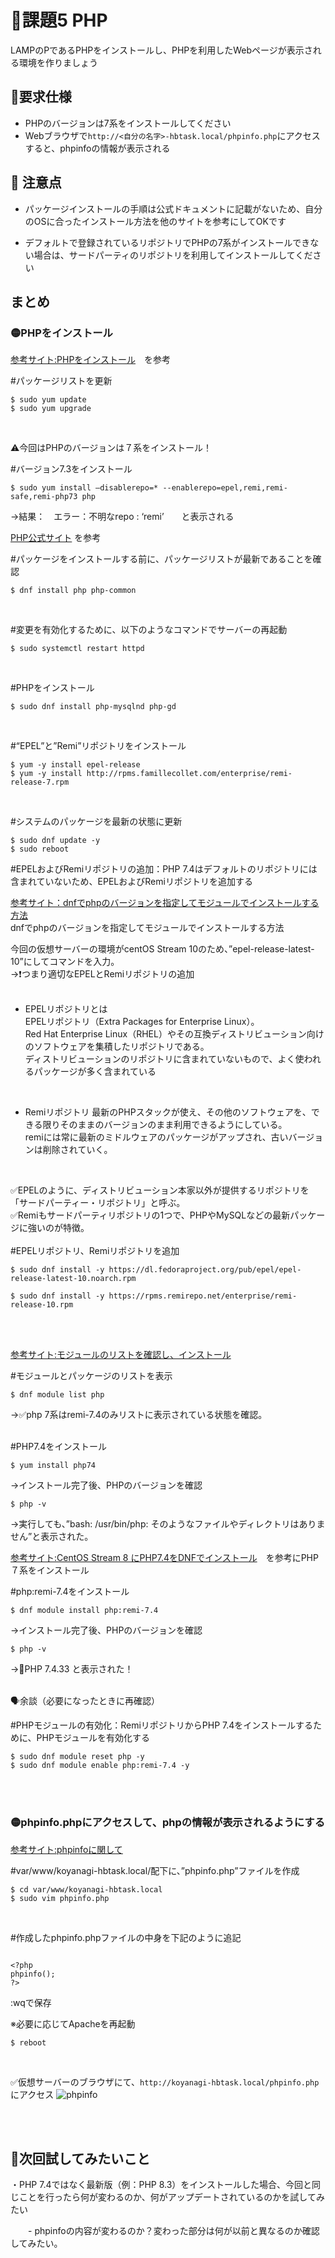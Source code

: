 # 🔴課題5 PHP

LAMPのPであるPHPをインストールし、PHPを利用したWebページが表示される環境を作りましょう

## 🔵要求仕様

- PHPのバージョンは7系をインストールしてください
- Webブラウザで`http://<自分の名字>-hbtask.local/phpinfo.php`にアクセスすると、phpinfoの情報が表示される


## 🔵 注意点

- パッケージインストールの手順は公式ドキュメントに記載がないため、自分のOSに合ったインストール方法を他のサイトを参考にしてOKです<br>

- デフォルトで登録されているリポジトリでPHPの7系がインストールできない場合は、サードパーティのリポジトリを利用してインストールしてください

## まとめ

### 🟡PHPをインストール
[参考サイト:PHPをインストール](https://www.miraiserver.ne.jp/column/about_php-install-method/#PHP)　を参考
<br>

#パッケージリストを更新
```
$ sudo yum update
$ sudo yum upgrade
```
<br>

⚠️今回はPHPのバージョンは７系をインストール！<br>

#バージョン7.3をインストール
```
$ sudo yum install —disablerepo=* --enablerepo=epel,remi,remi-safe,remi-php73 php
```
→結果：　エラー：不明なrepo : ‘remi’　　と表示される

[PHP公式サイト](https://www.php.net/manual/ja/install.unix.dnf.php) を参考
<br>

#パッケージをインストールする前に、パッケージリストが最新であることを確認
```
$ dnf install php php-common
```
<br>

#変更を有効化するために、以下のようなコマンドでサーバーの再起動
```
$ sudo systemctl restart httpd
```
<br>

#PHPをインストール
```
$ sudo dnf install php-mysqlnd php-gd
```
<br>

#“EPEL”と”Remi”リポジトリをインストール
```
$ yum -y install epel-release 
$ yum -y install http://rpms.famillecollet.com/enterprise/remi-release-7.rpm
```
<br>

#システムのパッケージを最新の状態に更新
```
$ sudo dnf update -y
$ sudo reboot
```


#EPELおよびRemiリポジトリの追加：PHP 7.4はデフォルトのリポジトリには含まれていないため、EPELおよびRemiリポジトリを追加する<br>

[参考サイト：dnfでphpのバージョンを指定してモジュールでインストールする方法](https://tech.torico-corp.com/blog/dnfでphpのバージョンを指定してモジュールでインストールする方法/)<br>
dnfでphpのバージョンを指定してモジュールでインストールする方法
<br>

今回の仮想サーバーの環境がcentOS Stream 10のため、”epel-release-latest-10”にしてコマンドを入力。<br>
→❗️つまり適切なEPELとRemiリポジトリの追加
<br>
<br>

- EPELリポジトリとは<br>
EPELリポジトリ（Extra Packages for Enterprise Linux）。<br>
Red Hat Enterprise Linux（RHEL）やその互換ディストリビューション向けのソフトウェアを集積したリポジトリである。<br>
ディストリビューションのリポジトリに含まれていないもので、よく使われるパッケージが多く含まれている <br>
<br>

- Remiリポジトリ
最新のPHPスタックが使え、その他のソフトウェアを、できる限りそのままのバージョンのまま利用できるようにしている。<br>
remiには常に最新のミドルウェアのパッケージがアップされ、古いバージョンは削除されていく。<br>
<br>

✅EPELのように、ディストリビューション本家以外が提供するリポジトリを「サードパーティー・リポジトリ」と呼ぶ。<br>
✅Remiもサードパーティリポジトリの1つで、PHPやMySQLなどの最新パッケージに強いのが特徴。 
<br>
<br>
#EPELリポジトリ、Remiリポジトリを追加
```
$ sudo dnf install -y https://dl.fedoraproject.org/pub/epel/epel-release-latest-10.noarch.rpm

$ sudo dnf install -y https://rpms.remirepo.net/enterprise/remi-release-10.rpm
```
<br>
<br>

[参考サイト:モジュールのリストを確認し、インストール](https://qiita.com/taconana/items/0468133fedd0e0deff38?utm_source=chatgpt.com)

#モジュールとパッケージのリストを表示
```
$ dnf module list php
```
→✅php 7系はremi-7.4のみリストに表示されている状態を確認。<br>
<br>

#PHP7.4をインストール
```
$ yum install php74
```
→インストール完了後、PHPのバージョンを確認
```
$ php -v
```
→実行しても、”bash: /usr/bin/php: そのようなファイルやディレクトリはありません”と表示された。
<br>

[参考サイト:CentOS Stream 8 にPHP7.4をDNFでインストール](https://aulta.co.jp/technical/server-build/centos-stream-8/php/dnf-install-php-7-4?utm_source=chatgpt.com)　を参考にPHP７系をインストール　
<br>

#php:remi-7.4をインストール
```
$ dnf module install php:remi-7.4
```
→インストール完了後、PHPのバージョンを確認
```
$ php -v
```
→🎉PHP 7.4.33 と表示された！
<br>
<br>

🗣️余談（必要になったときに再確認）<br>

#PHPモジュールの有効化：RemiリポジトリからPHP 7.4をインストールするために、PHPモジュールを有効化する
```
$ sudo dnf module reset php -y
$ sudo dnf module enable php:remi-7.4 -y
```
<br>
<br>

### 🟡phpinfo.phpにアクセスして、phpの情報が表示されるようにする

[参考サイト:phpinfoに関して](https://www.sejuku.net/blog/49565#index_id0)
<br>

#var/www/koyanagi-hbtask.local/配下に、”phpinfo.php”ファイルを作成
```
$ cd var/www/koyanagi-hbtask.local
$ sudo vim phpinfo.php
```
<br>

#作成したphpinfo.phpファイルの中身を下記のように追記
```

<?php
phpinfo();
?>

```
:wqで保存
<br>

※必要に応じてApacheを再起動
```
$ reboot
```
<br>

✅仮想サーバーのブラウザにて、`http://koyanagi-hbtask.local/phpinfo.php`　にアクセス
![phpinfo](img/task-5/phpinfo.png)

<br>
<br>

 ## 🔵次回試してみたいこと

・PHP 7.4ではなく最新版（例：PHP 8.3）をインストールした場合、今回と同じことを行ったら何が変わるのか、何がアップデートされているのかを試してみたい

　　- phpinfoの内容が変わるのか？変わった部分は何が以前と異なるのか確認してみたい。





